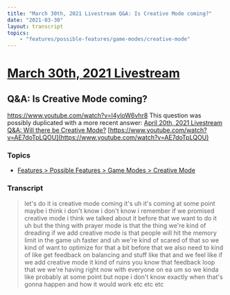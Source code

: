 ```yaml
---
title: "March 30th, 2021 Livestream Q&A: Is Creative Mode coming?"
date: "2021-03-30"
layout: transcript
topics:
    - "features/possible-features/game-modes/creative-mode"
---
```

# [March 30th, 2021 Livestream](../2021-03-30.md)
## Q&A: Is Creative Mode coming?
https://www.youtube.com/watch?v=l4yloW6vhr8
This question was possibly duplicated with a more recent answer: [April 20th, 2021 Livestream Q&A: Will there be Creative Mode?](./yt-AE7doTpLQOU.md) [https://www.youtube.com/watch?v=AE7doTpLQOU](https://www.youtube.com/watch?v=AE7doTpLQOU)


### Topics
* [Features > Possible Features > Game Modes > Creative Mode](../topics/features/possible-features/game-modes/creative-mode.md)

### Transcript

> let's do it is creative mode coming it's uh it's coming at some point maybe i think i don't know i don't know i remember if we promised creative mode i think we talked about it before that we want to do it uh but the thing with prayer mode is that the thing we're kind of dreading if we add creative mode is that people will hit the memory limit in the game uh faster and uh we're kind of scared of that so we kind of want to optimize for that a bit before that we also need to kind of like get feedback on balancing and stuff like that and we feel like if we add creative mode it kind of ruins you know that feedback loop that we we're having right now with everyone on ea um so we kinda like probably at some point but nope i don't know exactly when that's gonna happen and how it would work etc etc etc
